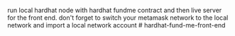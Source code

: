 run local hardhat node with hardhat fundme contract and then live server for the front end.
don't forget to switch your metamask network to the local network and import a local network account
#   h a r d h a t - f u n d - m e - f r o n t - e n d  
 